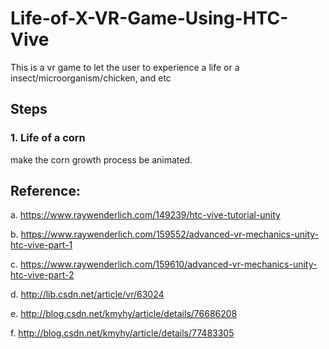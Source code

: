 # Life-of-X-VR-Game-Using-HTC-Vive
This is a vr game to let the user to experience a life or a insect/microorganism/chicken, and etc

## Steps
### 1. Life of a corn
make the corn growth process be animated.


## Reference:
a. https://www.raywenderlich.com/149239/htc-vive-tutorial-unity

b. https://www.raywenderlich.com/159552/advanced-vr-mechanics-unity-htc-vive-part-1

c. https://www.raywenderlich.com/159610/advanced-vr-mechanics-unity-htc-vive-part-2

d. http://lib.csdn.net/article/vr/63024

e. http://blog.csdn.net/kmyhy/article/details/76686208

f. http://blog.csdn.net/kmyhy/article/details/77483305

